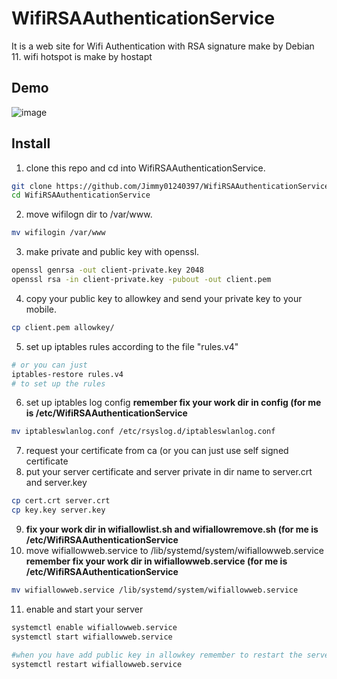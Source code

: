 # WifiRSAAuthenticationService

It is a web site for Wifi Authentication with RSA signature make by Debian 11. wifi hotspot is make by hostapt

## Demo

![image](https://user-images.githubusercontent.com/57281249/137624898-3a2d96b5-78d3-486d-a2ae-c88e2642bc50.png)

## Install

1. clone this repo and cd into WifiRSAAuthenticationService.

```bash
git clone https://github.com/Jimmy01240397/WifiRSAAuthenticationService
cd WifiRSAAuthenticationService
```

2. move wifilogn dir to /var/www.

```bash
mv wifilogin /var/www
```

3. make private and public key with openssl.

```bash
openssl genrsa -out client-private.key 2048
openssl rsa -in client-private.key -pubout -out client.pem
```

4. copy your public key to allowkey and send your private key to your mobile.

```bash
cp client.pem allowkey/
```

5. set up iptables rules according to the file "rules.v4" 

```bash
# or you can just 
iptables-restore rules.v4
# to set up the rules
```

6. set up iptables log config **remember fix your work dir in config (for me is /etc/WifiRSAAuthenticationService**

```bash
mv iptableswlanlog.conf /etc/rsyslog.d/iptableswlanlog.conf
```

7. request your certificate from ca (or you can just use self signed certificate
8. put your server certificate and server private in dir name to server.crt and server.key

```bash
cp cert.crt server.crt
cp key.key server.key
```

9. **fix your work dir in wifiallowlist.sh and wifiallowremove.sh  (for me is /etc/WifiRSAAuthenticationService**
10. move wifiallowweb.service to /lib/systemd/system/wifiallowweb.service **remember fix your work dir in wifiallowweb.service (for me is /etc/WifiRSAAuthenticationService**

```bash
mv wifiallowweb.service /lib/systemd/system/wifiallowweb.service
```

11. enable and start your server

```bash
systemctl enable wifiallowweb.service
systemctl start wifiallowweb.service

#when you have add public key in allowkey remember to restart the server
systemctl restart wifiallowweb.service
```
